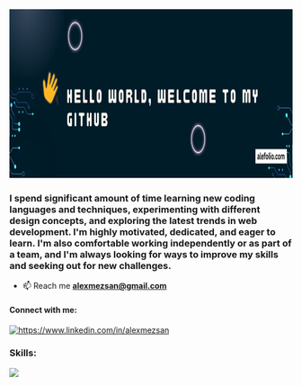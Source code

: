 
<img src="./assets/bgimage.png" alt="Background Image" width="100%" height="300px">
<h3 align="left">I spend significant amount of time learning new coding languages and techniques, experimenting with different design concepts, and exploring the latest trends in web development. I'm highly motivated, dedicated, and eager to learn. I'm also comfortable working independently or as part of a team, and I'm always looking for ways to improve my skills and seeking out for new challenges.</h3>

- 📫 Reach me **alexmezsan@gmail.com**

<h4 align="left">Connect with me:</h4>
<p align="left"><a href="https://www.linkedin.com/in/alexander-m%c3%a9zquita-a9294918a/" target="blank">
 <img  src="https://skillicons.dev/icons?i=linkedin" alt="https://www.linkedin.com/in/alexmezsan" height="50" width="50" /></a></p>
 
 <h3 align="left">Skills:</h3>
 <img src="https://skillicons.dev/icons?i=js,html,css,nextjs,materialui,git,postman,react,redux,firebase,tailwind" />
